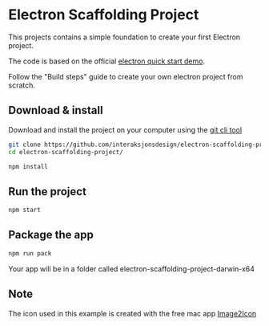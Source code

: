 # Electron Scaffolding Project

This projects contains a simple foundation to create your first Electron project.

The code is based on the official [electron quick start
demo](https://electron.atom.io/docs/tutorial/quick-start/).


Follow the "Build steps" guide to create your own electron project from
scratch.

## Download & install

Download and install the project on your computer using the [git cli tool](https://git-scm.com/downloads)

```bash
git clone https://github.com/interaksjonsdesign/electron-scaffolding-project.git
cd electron-scaffolding-project/
```

```bash
npm install
```

## Run the project

```bash
npm start
```

## Package the app

```bash
npm run pack
```
Your app will be in a folder called electron-scaffolding-project-darwin-x64

## Note

The icon used in this example is created with the free mac app [Image2Icon](http://www.img2icnsapp.com/)
